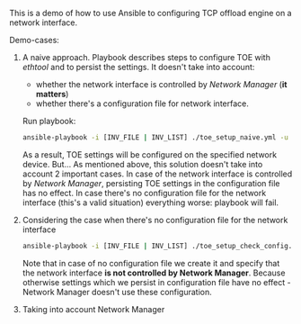 This is a demo of how to use Ansible to configuring TCP offload engine on a network interface.

Demo-cases:

1. A naive approach. Playbook describes steps to configure TOE with _ethtool_ and to persist the settings. It doesn't take into account:
    - whether the network interface is controlled by _Network Manager_ (**it matters**)
    - whether there's a configuration file for network interface.

   Run playbook:
   ```bash
   ansible-playbook -i [INV_FILE | INV_LIST] ./toe_setup_naive.yml -u  --ask-pass --ask-become
   ```

   As a result, TOE settings will be configured on the specified network device.
   But... As mentioned above, this solution doesn't take into account 2 important cases.
   In case of the network interface is controlled by _Network Manager_, persisting TOE settings in the configuration file has no effect.
   In case there's no configuration file for the network interface (this's a valid situation) everything worse: playbook will fail.

2. Considering the case when there's no configuration file for the network interface

   ```bash
   ansible-playbook -i [INV_FILE | INV_LIST] ./toe_setup_check_config.yml -u user --ask-pass --ask-become
   ```

   Note that in case of no configuration file we create it and specify that the network interface **is not controlled by Network Manager**.
   Because otherwise settings which we persist in configuration file have no effect - Network Manager doesn't use these configuration.

3. Taking into account Network Manager


